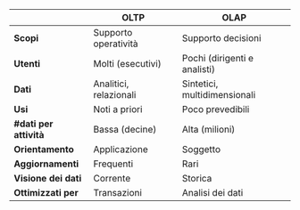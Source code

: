 |                         | OLTP                   | OLAP                         |
| ----------------------- | ---------------------- | ---------------------------- |
| **Scopi**               | Supporto operatività   | Supporto decisioni           |
| **Utenti**              | Molti (esecutivi)      | Pochi (dirigenti e analisti) |
| **Dati**                | Analitici, relazionali | Sintetici, multidimensionali |
| **Usi**                 | Noti a priori          | Poco prevedibili             |
| **\#dati per attività** | Bassa (decine)         | Alta (milioni)               |
| **Orientamento**        | Applicazione           | Soggetto                     |
| **Aggiornamenti**       | Frequenti              | Rari                         |
| **Visione dei dati**    | Corrente               | Storica                      |
| **Ottimizzati per**     | Transazioni            | Analisi dei dati             |

